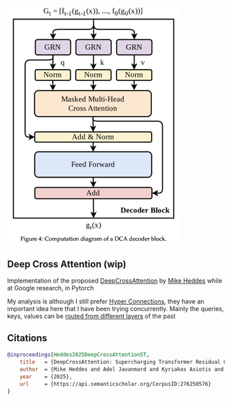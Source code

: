 <img src="./fig4.png" width="400px"></img>

## Deep Cross Attention (wip)

Implementation of the proposed [DeepCrossAttention](https://arxiv.org/abs/2502.06785) by [Mike Heddes](https://www.mikeheddes.nl/) while at Google research, in Pytorch

My analysis is although I still prefer [Hyper Connections](https://arxiv.org/abs/2409.19606), they have an important idea here that I have been trying concurrently. Mainly the queries, keys, values can be [routed from different layers](https://github.com/lucidrains/x-transformers/blob/main/x_transformers/x_transformers.py#L1226) of the past

## Citations

```bibtex
@inproceedings{Heddes2025DeepCrossAttentionST,
    title   = {DeepCrossAttention: Supercharging Transformer Residual Connections},
    author  = {Mike Heddes and Adel Javanmard and Kyriakos Axiotis and Gang Fu and MohammadHossein Bateni and Vahab S. Mirrokni},
    year    = {2025},
    url     = {https://api.semanticscholar.org/CorpusID:276250576}
}
```
